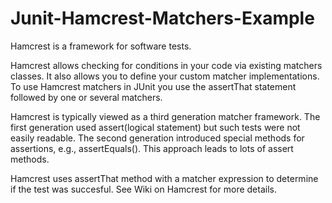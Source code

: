 # Junit-Hamcrest-Matchers-Example

Hamcrest is a framework for software tests. 

Hamcrest allows checking for conditions in your code via existing matchers classes. It also allows you to define your custom matcher implementations.  To use Hamcrest matchers in JUnit you use the assertThat statement followed by one or several matchers.  

Hamcrest is typically viewed as a third generation matcher framework. The first generation used assert(logical statement) but such tests were not easily readable. The second generation introduced special methods for assertions, e.g., assertEquals(). This approach leads to lots of assert methods. 

Hamcrest uses assertThat method with a matcher expression to determine if the test was succesful. See Wiki on Hamcrest for more details.
